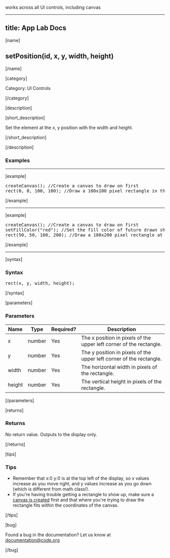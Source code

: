 works across all UI controls, including canvas

---
title: App Lab Docs
---

[name]

## setPosition(id, x, y, width, height)

[/name]


[category]

Category: UI Controls

[/category]

[description]

[short_description]

Set the element at the x, y position with the width and height.

[/short_description]


[/description]

### Examples
____________________________________________________

[example]

<pre>
createCanvas(); //Create a canvas to draw on first
rect(0, 0, 100, 100); //Draw a 100x100 pixel rectangle in the top left corner
</pre>

[/example]

____________________________________________________

[example]

<pre>
createCanvas(); //Create a canvas to draw on first
setFillColor("red"); //Set the fill color of future drawn shapes
rect(50, 50, 100, 200); //Draw a 100x200 pixel rectangle at x:50 y:50 on the screen
</pre>


[/example]

____________________________________________________

[syntax]

### Syntax
<pre>
rect(x, y, width, height);
</pre>

[/syntax]

[parameters]

### Parameters

| Name  | Type | Required? | Description |
|-----------------|------|-----------|-------------|
| x | number | Yes | The x position in pixels of the upper left corner of the rectangle.  |
| y | number | Yes | The y position in pixels of the upper left corner of the rectangle.  |
| width | number | Yes | The horizontal width in pixels of the rectangle.  |
| height | number | Yes | The vertical height in pixels of the rectangle.  |

[/parameters]

[returns]

### Returns
No return value. Outputs to the display only.

[/returns]

[tips]

### Tips
- Remember that x:0 y:0 is at the top left of the display, so x values increase as you move right, and y values increase as you go down (which is different from math class!).
- If you're having trouble getting a rectangle to show up, make sure a [canvas is created](/applab/docs/createCanvas) first and that where you're trying to draw the rectangle fits within the coordinates of the canvas.

[/tips]

[bug]

Found a bug in the documentation? Let us know at documentation@code.org

[/bug]
